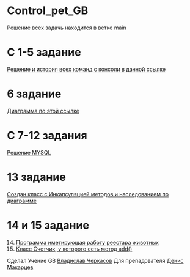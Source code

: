 # Control_pet_GB
Решение всех задачь находится в ветке main
# C 1-5 задание
[Решение и история всех команд с консоли в данной ссылке](https://github.com/wladpoker/Control_pet_GB/blob/main/Console.txt)
# 6 задание
[Диаграмма по этой ссылке](https://github.com/wladpoker/Control_pet_GB/blob/main/Diagram.drawio)
# С 7-12 задания
[Решение MYSQL](https://github.com/wladpoker/Control_pet_GB/blob/main/mysql.txt)
# 13 задание 
[Создан класс с Инкапсуляцией методов и наследованием по диаграмме](https://github.com/wladpoker/Control_pet_GB/tree/main/System/src/Model)
# 14 и 15 задание 
14. [Программа иметирующая работу реестара животных](https://github.com/wladpoker/Control_pet_GB/tree/main/System/src)
15. [Класс Счетчик, у которого есть метод add()](https://github.com/wladpoker/Control_pet_GB/blob/main/System/src/Control/Counter.java)

Сделал Учение GB [Владислав Черкасов](https://gb.ru/users/f8906534-0ca4-487e-927d-712ad2d4a505)
Для препадователя [Денис Макарцев](https://gb.ru/users/teachers/3a4cec5a-4e5d-4a4a-8563-a6edb3c5d92b)
